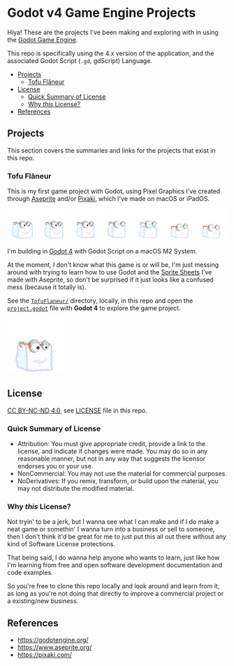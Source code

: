 # Godot v4 Game Engine Projects

Hiya! These are the projects I've been making and exploring with in using the [Godot Game Engine](https://godotengine.org/).

This repo is specifically using the 4.x version of the application, and the associated Godot Script (`.gd`, gdScript) Language.

<!-- MarkdownTOC -->

- [Projects](#projects)
    - [Tofu Flâneur](#tofu-fl%C3%A2neur)
- [License](#license)
    - [Quick Summary of License](#quick-summary-of-license)
    - [Why _this_ License?](#why-this-license)
- [References](#references)

<!-- /MarkdownTOC -->

<a id="projects"></a>
## Projects

This section covers the summaries and links for the projects that exist in this repo.

<a id="tofu-fl%C3%A2neur"></a>
### Tofu Flâneur

This is my first game project with Godot, using Pixel Graphics I've created through [Aseprite](https://www.aseprite.org/) and/or [Pixaki](https://pixaki.com/), which I've made on macOS or iPadOS.

![Tofu Stunned Sprite Sheet (7 Frames)](./TofuFlaneur/characters/tofu/tofu-20230417-stunned.png)

I'm building in [Godot 4](https://godotengine.org/) with Godot Script on a macOS M2 System.

At the moment, I don't know what this game is or will be, I'm just messing around with trying to learn how to use Godot and the [Sprite Sheets](https://www.aseprite.org/docs/sprite-sheet/) I've made with Aseprite, so don't be surprised if it just looks like a confused mess (because it totally is).

See the [`TofuFlaneur/`](./TofuFlaneur/) directory, locally, in this repo and open the [`project.godot`](./TofuFlaneur/project.godot) file with __Godot 4__ to explore the game project.

![Tofu Stunned Animation GIF](./TofuFlaneur/characters/tofu/tofu-20230417-stunned.gif)

<a id="license"></a>
## License

[CC BY-NC-ND 4.0](https://creativecommons.org/licenses/by-nc-nd/4.0/legalcode), see [LICENSE](./LICENSE) file in this repo.

<a id="quick-summary-of-license"></a>
### Quick Summary of License

- Attribution: You must give appropriate credit, provide a link to the license, and indicate if changes were made. You may do so in any reasonable manner, but not in any way that suggests the licensor endorses you or your use.
- NonCommercial: You may not use the material for commercial purposes.
- NoDerivatives: If you remix, transform, or build upon the material, you may not distribute the modified material.

<a id="why-this-license"></a>
### Why _this_ License?

Not tryin' to be a jerk, but I wanna see what I can make and if I do make a neat game or somethin' I wanna turn into a business or sell to someone, then I don't think it'd be great for me to just put this all out there without any kind of Software License protections.

That being said, I do wanna help anyone who wants to learn, just like how I'm learning from free and open software development documentation and code examples.

So you're free to clone this repo locally and look around and learn from it, as long as you're not doing that directly to improve a commercial project or a existing/new business.

<a id="references"></a>
## References

<a id="--httpsgodotengineorg"></a>
- https://godotengine.org/
- https://www.aseprite.org/
- https://pixaki.com/
